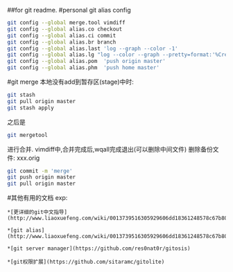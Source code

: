 ##for git readme.
#personal git alias config
```sh
git config --global merge.tool vimdiff
git config --global alias.co checkout
git config --global alias.ci commit
git config --global alias.br branch
git config --global alias.last 'log --graph --color -1'
git config --global alias.lg "log --color --graph --pretty=format:'%Cred%h%Creset -%C(yellow)%d%Creset %s %Cgreen(%cD) %C(bold blue)<%an>%Creset' --abbrev-commit"
git config --global alias.pom  'push origin master'
git config --global alias.phm  'push home master'
```

#git merge 
本地没有add到暂存区(stage)中时:
```sh
git stash 
git pull origin master
git stash apply
```
之后是
```sh
git mergetool 
```
进行合并. vimdiff中,合并完成后,wqall完成退出(可以删除中间文件) 
删除备份文件: xxx.orig
```sh
git commit -m 'merge'
git push origin master
git pull origin master
```

#其他有用的文档
exp:

    *[更详细的git中文指导](http://www.liaoxuefeng.com/wiki/0013739516305929606dd18361248578c67b8067c8c017b000/001373962845513aefd77a99f4145f0a2c7a7ca057e7570000)
    
    *[git alias](http://www.liaoxuefeng.com/wiki/0013739516305929606dd18361248578c67b8067c8c017b000/001375234012342f90be1fc4d81446c967bbdc19e7c03d3000)
    
    *[git server manager](https://github.com/res0nat0r/gitosis)
    
    *[git权限扩展](https://github.com/sitaramc/gitolite)

